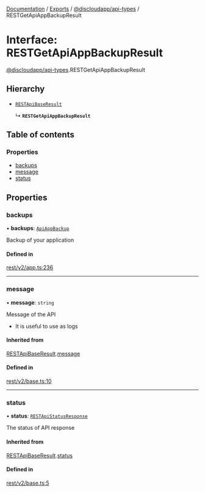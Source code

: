 [Documentation](../README.md) / [Exports](../modules.md) / [@discloudapp/api-types](../modules/discloudapp_api_types.md) / RESTGetApiAppBackupResult

# Interface: RESTGetApiAppBackupResult

[@discloudapp/api-types](../modules/discloudapp_api_types.md).RESTGetApiAppBackupResult

## Hierarchy

- [`RESTApiBaseResult`](discloudapp_api_types.RESTApiBaseResult.md)

  ↳ **`RESTGetApiAppBackupResult`**

## Table of contents

### Properties

- [backups](discloudapp_api_types.RESTGetApiAppBackupResult.md#backups)
- [message](discloudapp_api_types.RESTGetApiAppBackupResult.md#message)
- [status](discloudapp_api_types.RESTGetApiAppBackupResult.md#status)

## Properties

### backups

• **backups**: [`ApiAppBackup`](discloudapp_api_types.ApiAppBackup.md)

Backup of your application

#### Defined in

[rest/v2/app.ts:236](https://github.com/discloud/discloud.app/blob/62751fe/packages/api-types/rest/v2/app.ts#L236)

___

### message

• **message**: `string`

Message of the API
- It is useful to use as logs

#### Inherited from

[RESTApiBaseResult](discloudapp_api_types.RESTApiBaseResult.md).[message](discloudapp_api_types.RESTApiBaseResult.md#message)

#### Defined in

[rest/v2/base.ts:10](https://github.com/discloud/discloud.app/blob/62751fe/packages/api-types/rest/v2/base.ts#L10)

___

### status

• **status**: [`RESTApiStatusResponse`](../modules/discloudapp_api_types.md#restapistatusresponse)

The status of API response

#### Inherited from

[RESTApiBaseResult](discloudapp_api_types.RESTApiBaseResult.md).[status](discloudapp_api_types.RESTApiBaseResult.md#status)

#### Defined in

[rest/v2/base.ts:5](https://github.com/discloud/discloud.app/blob/62751fe/packages/api-types/rest/v2/base.ts#L5)
